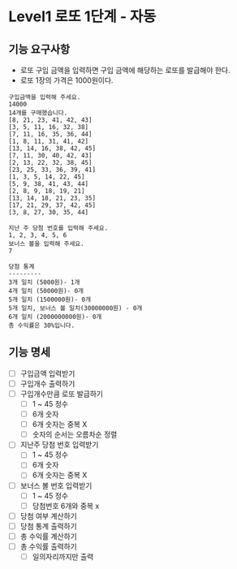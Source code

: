 # Level1 로또 1단계 - 자동

## 기능 요구사항
- 로또 구입 금액을 입력하면 구입 금액에 해당하는 로또를 발급해야 한다.
- 로또 1장의 가격은 1000원이다.
```
구입금액을 입력해 주세요.
14000
14개를 구매했습니다.
[8, 21, 23, 41, 42, 43]
[3, 5, 11, 16, 32, 38]
[7, 11, 16, 35, 36, 44]
[1, 8, 11, 31, 41, 42]
[13, 14, 16, 38, 42, 45]
[7, 11, 30, 40, 42, 43]
[2, 13, 22, 32, 38, 45]
[23, 25, 33, 36, 39, 41]
[1, 3, 5, 14, 22, 45]
[5, 9, 38, 41, 43, 44]
[2, 8, 9, 18, 19, 21]
[13, 14, 18, 21, 23, 35]
[17, 21, 29, 37, 42, 45]
[3, 8, 27, 30, 35, 44]

지난 주 당첨 번호를 입력해 주세요.
1, 2, 3, 4, 5, 6
보너스 볼을 입력해 주세요.
7

당첨 통계
---------
3개 일치 (5000원)- 1개
4개 일치 (50000원)- 0개
5개 일치 (1500000원)- 0개
5개 일치, 보너스 볼 일치(30000000원) - 0개
6개 일치 (2000000000원)- 0개
총 수익률은 30%입니다.
```

## 기능 명세
- [ ] 구입금액 입력받기
- [ ] 구입개수 출력하기
- [ ] 구입개수만큼 로또 발급하기
    - [ ] 1 ~ 45 정수
    - [ ] 6개 숫자
    - [ ] 6개 숫자는 중복 X
    - [ ] 숫자의 순서는 오름차순 정렬
- [ ] 지난주 당첨 번호 입력받기
    - [ ] 1 ~ 45 정수
    - [ ] 6개 숫자
    - [ ] 6개 숫자는 중복 X
- [ ] 보너스 볼 번호 입력받기
    - [ ] 1 ~ 45 정수
    - [ ] 당첨번호 6개와 중복 x
- [ ] 당첨 여부 계산하기
- [ ] 당첨 통계 출력하기
- [ ] 총 수익률 계산하기
- [ ] 총 수익률 출력하기
    - [ ] 일의자리까지만 출력
